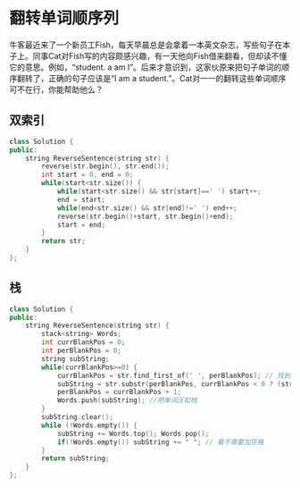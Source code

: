 # 翻转单词顺序列

牛客最近来了一个新员工Fish，每天早晨总是会拿着一本英文杂志，写些句子在本子上。同事Cat对Fish写的内容颇感兴趣，有一天他向Fish借来翻看，但却读不懂它的意思。例如，“student. a am I”。后来才意识到，这家伙原来把句子单词的顺序翻转了，正确的句子应该是“I am a student.”。Cat对一一的翻转这些单词顺序可不在行，你能帮助他么？

## 双索引

```cpp
class Solution {
public:
    string ReverseSentence(string str) {
        reverse(str.begin(), str.end());
        int start = 0, end = 0;
        while(start<str.size()) {
            while(start<str.size() && str[start]==' ') start++;
            end = start;
            while(end<str.size() && str[end]!=' ') end++;
            reverse(str.begin()+start, str.begin()+end);
            start = end;
        }
        return str;
    }
};
```
## 栈

```cpp
class Solution {
public:
    string ReverseSentence(string str) {
        stack<string> Words;
        int currBlankPos = 0;
        int perBlankPos = 0;
        string subString;
        while(currBlankPos>=0) {
            currBlankPos = str.find_first_of(' ', perBlankPos); // 找到空格分隔字符串（找到word压如栈里头）
            subString = str.substr(perBlankPos, currBlankPos < 0 ? (str.length() - perBlankPos) : currBlankPos - perBlankPos); // 按长度截取单词
            perBlankPos = currBlankPos + 1;
            Words.push(subString); //把单词压如栈
        }
        subString.clear();
        while (!Words.empty()) {
            subString += Words.top(); Words.pop();
            if(!Words.empty()) subString += " "; // 需不需要加空格
        }
        return subString;
    }
};
```
